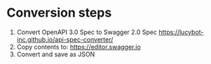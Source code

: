 # Conversion steps
1.  Convert OpenAPI 3.0 Spec to Swagger 2.0 Spec
	https://lucybot-inc.github.io/api-spec-converter/
2.  Copy contents to:
	https://editor.swagger.io
3.  Convert and save as JSON
